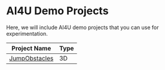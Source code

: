# AI4U Demo Projects

Here, we will include AI4U demo projects that you can use for experimentation.

|             Project Name           |  Type              |
|------------------------------------|--------------------|
| [JumpObstacles](JumpObstacles/)    | 3D                 |
